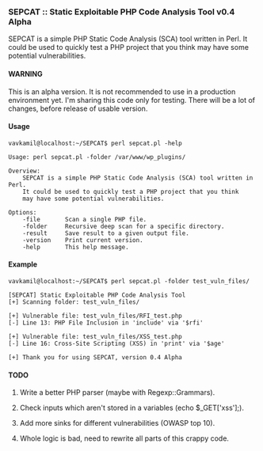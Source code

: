 ### SEPCAT :: Static Exploitable PHP Code Analysis Tool v0.4 Alpha

SEPCAT is a simple PHP Static Code Analysis (SCA) tool written in Perl.
It could be used to quickly test a PHP project that you think may have some potential vulnerabilities.

#### WARNING

This is an alpha version. It is not recommended to use in a production environment yet. I'm sharing this code only for testing. There will be a lot of changes, before release of usable version.

#### Usage

```
vavkamil@localhost:~/SEPCAT$ perl sepcat.pl -help

Usage: perl sepcat.pl -folder /var/www/wp_plugins/

Overview:
    SEPCAT is a simple PHP Static Code Analysis (SCA) tool written in Perl.
    It could be used to quickly test a PHP project that you think
    may have some potential vulnerabilities.

Options:
    -file       Scan a single PHP file.
    -folder     Recursive deep scan for a specific directory.
    -result     Save result to a given output file.
    -version    Print current version.
    -help       This help message.
```

#### Example

```
vavkamil@localhost:~/SEPCAT$ perl sepcat.pl -folder test_vuln_files/

[SEPCAT] Static Exploitable PHP Code Analysis Tool
[+] Scanning folder: test_vuln_files/

[+] Vulnerable file: test_vuln_files/RFI_test.php
[-] Line 13: PHP File Inclusion in 'include' via '$rfi'

[+] Vulnerable file: test_vuln_files/XSS_test.php
[-] Line 16: Cross-Site Scripting (XSS) in 'print' via '$age'

[+] Thank you for using SEPCAT, version 0.4 Alpha

```

#### TODO
1) Write a better PHP parser (maybe with Regexp::Grammars).

2) Check inputs which aren't stored in a variables (echo $_GET['xss'];).

3) Add more sinks for different vulnerabilities (OWASP top 10).

4) Whole logic is bad, need to rewrite all parts of this crappy code.